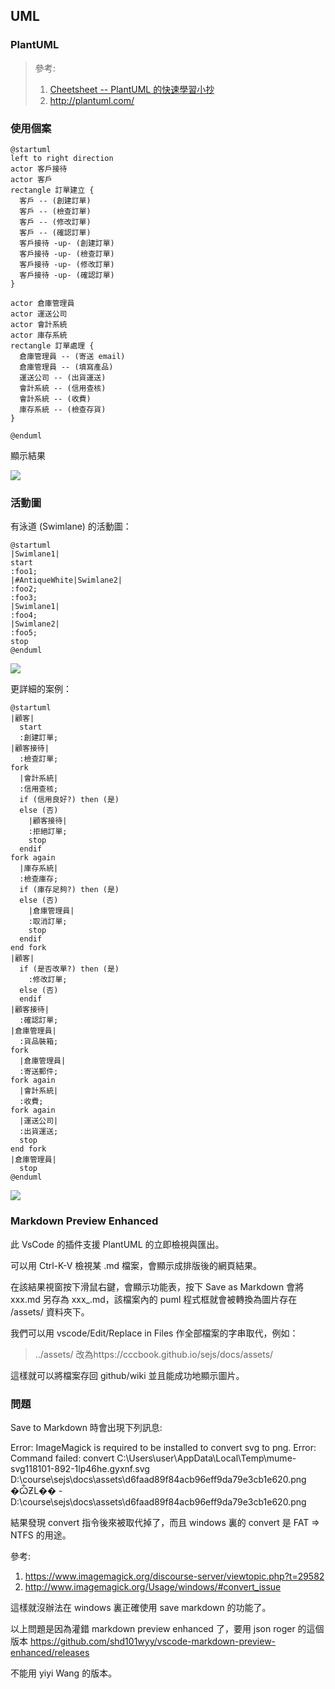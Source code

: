 ## UML

### PlantUML

> 參考: 
> 
> 1. [Cheetsheet -- PlantUML 的快速學習小抄](http://ogom.github.io/draw_uml/plantuml/)
> 2. http://plantuml.com/

### 使用個案

```puml
@startuml
left to right direction
actor 客戶接待
actor 客戶
rectangle 訂單建立 {
  客戶 -- (創建訂單)
  客戶 -- (檢查訂單)
  客戶 -- (修改訂單)
  客戶 -- (確認訂單)
  客戶接待 -up- (創建訂單)
  客戶接待 -up- (檢查訂單)
  客戶接待 -up- (修改訂單)
  客戶接待 -up- (確認訂單)
}

actor 倉庫管理員
actor 運送公司
actor 會計系統
actor 庫存系統
rectangle 訂單處理 {
  倉庫管理員 -- (寄送 email)
  倉庫管理員 -- (填寫產品)
  運送公司 -- (出貨運送)
  會計系統 -- (信用查核)
  會計系統 -- (收費)
  庫存系統 -- (檢查存貨)
}

@enduml
```

顯示結果

![](./img/UmlUseCase.png)

### 活動圖

有泳道 (Swimlane) 的活動圖：

```puml
@startuml
|Swimlane1|
start
:foo1;
|#AntiqueWhite|Swimlane2|
:foo2;
:foo3;
|Swimlane1|
:foo4;
|Swimlane2|
:foo5;
stop
@enduml
```

![](./img/UmlUseCaseSwimlane1.png)

更詳細的案例：

```puml
@startuml
|顧客|
  start
  :創建訂單;
|顧客接待|
  :檢查訂單;
fork
  |會計系統|
  :信用查核;
  if (信用良好?) then (是)
  else (否)
    |顧客接待|
    :拒絕訂單;
    stop
  endif
fork again
  |庫存系統|
  :檢查庫存;
  if (庫存足夠?) then (是)
  else (否)
    |倉庫管理員|
    :取消訂單;
    stop
  endif
end fork
|顧客|
  if (是否改單?) then (是)
    :修改訂單;
  else (否)
  endif
|顧客接待|
  :確認訂單;
|倉庫管理員|
  :貨品裝箱;
fork
  |倉庫管理員|
  :寄送郵件;
fork again
  |會計系統|
  :收費;
fork again
  |運送公司|
  :出貨運送;
  stop
end fork
|倉庫管理員|
  stop
@enduml
```

![](./img/UmlUseCaseSwimlane2.png)

### Markdown Preview Enhanced

此 VsCode 的插件支援 PlantUML 的立即檢視與匯出。

可以用 Ctrl-K-V 檢視某 .md 檔案，會顯示成排版後的網頁結果。

在該結果視窗按下滑鼠右鍵，會顯示功能表，按下 Save as Markdown 會將 xxx.md 另存為 xxx_.md，該檔案內的 puml 程式框就會被轉換為圖片存在 /assets/ 資料夾下。

我們可以用 vscode/Edit/Replace in Files 作全部檔案的字串取代，例如：

> ../assets/ 改為https://cccbook.github.io/sejs/docs/assets/

這樣就可以將檔案存回 github/wiki 並且能成功地顯示圖片。

### 問題

Save to Markdown 時會出現下列訊息:


Error: ImageMagick is required to be installed to convert svg to png.
Error: Command failed: convert C:\Users\user\AppData\Local\Temp\mume-svg118101-892-1lp46he.gyxnf.svg D:\course\sejs\docs\assets\d6faad89f84acb96eff9da79e3cb1e620.png
�ѼƵL�� - D:\course\sejs\docs\assets\d6faad89f84acb96eff9da79e3cb1e620.png

結果發現 convert 指令後來被取代掉了，而且 windows 裏的 convert 是 FAT => NTFS 的用途。

參考:

1. https://www.imagemagick.org/discourse-server/viewtopic.php?t=29582
2. http://www.imagemagick.org/Usage/windows/#convert_issue

這樣就沒辦法在 windows 裏正確使用 save markdown 的功能了。

以上問題是因為灌錯 markdown preview enhanced 了，要用 json roger 的這個版本 https://github.com/shd101wyy/vscode-markdown-preview-enhanced/releases

不能用 yiyi Wang 的版本。
